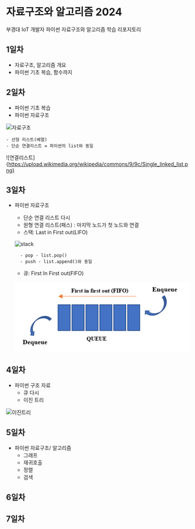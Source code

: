 # 자료구조와 알고리즘 2024
부경대 IoT 개발자 파이썬 자료구조와 알고리즘 학습 리포지토리

## 1일차
- 자료구조, 알고리즘 개요
- 파이썬 기초 복습, 함수까지

## 2일차
- 파이썬 기초 복습
- 파이썬 자료구조

![자료구조](https://t1.daumcdn.net/cfile/tistory/23202B4C53FDC5600C)

    - 선형 리스트(배열)
    - 단순 연결리스트 = 파이썬의 list와 동일

![연결리스트]{https://upload.wikimedia.org/wikipedia/commons/9/9c/Single_linked_list.png}

## 3일차
- 파이썬 자료구조
    - 단순 연결 리스트 다시
    - 원형 연결 리스트(패스) : 마지막 노드가 첫 노드와 연결
    - 스택: Last in First out(LIFO)

    ![stack](https://cs.lmu.edu/~ray/images/stack.gif)
   
        - pop - list.pop()
        - push - list.append()와 동일
    - 큐: First In First out(FIFO)

    ![queue](https://github.com/yongseok2312/ds-and-algorithm-2024/blob/main/image/queue.png)
    
## 4일차
- 파이썬 구조 자료
    - 큐 다시
    - 이진 트리

![이진트리](https://kahee.github.io//assets/post_img/tree3.png)

## 5일차
- 파이썬 자료구조/ 알고리즘
    - 그래프
    - 재귀호출
    - 정렬
    - 검색

## 6일차

## 7일차